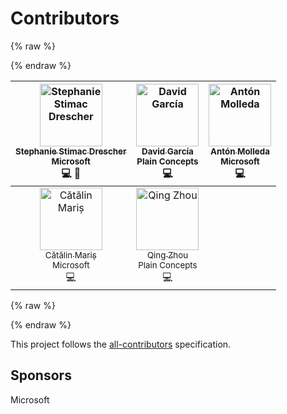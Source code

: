 # Contributors

<!-- markdownlint-disable MD033 -->
{% raw %}
<div class="section contributors">
{% endraw %}

| [<img src="https://avatars.githubusercontent.com/ststimac?s=100" width="100" alt="Stephanie Stimac Drescher" /><br><sub>Stephanie Stimac Drescher</sub>](https://github.com/ststimac)<br><sub>Microsoft</sub><br>💻 🎨 | [<img src="https://avatars.githubusercontent.com/sarvaje?s=100" width="100" alt="David García" /><br><sub>David García</sub>](https://github.com/sarvaje)<br><sub>Plain Concepts</sub><br>💻 | [<img src="https://avatars.githubusercontent.com/molant?s=100" width="100" alt="Antón Molleda" /><br><sub>Antón Molleda</sub>](https://github.com/molant)<br><sub>Microsoft</sub><br>💻 |
| :---: | :---: | :---: |
| [<img src="https://avatars.githubusercontent.com/alrra?s=100" width="100" alt="Cătălin Mariș" /><br><sub>Cătălin Mariș</sub>](https://github.com/alrra)<br><sub>Microsoft</sub><br>💻 | [<img src="https://avatars.githubusercontent.com/qzhou1607?s=100" width="100" alt="Qing Zhou" /><br><sub>Qing Zhou</sub>](https://github.com/qzhou1607)<br><sub>Plain Concepts</sub><br>💻 |

{% raw %}
</div>
{% endraw %}
<!-- markdownlint-enable MD033 -->

This project follows the [all-contributors](https://github.com/kentcdodds/all-contributors) specification.

## Sponsors

Microsoft
